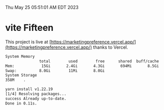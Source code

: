 Thu May 25 05:51:01 AM EDT 2023

# vite Fifteen


This project is live at [https://marketingpreference.vercel.app/](https://marketingpreference.vercel.app/) thanks to Vercel.

```bash
System Memory
               total        used        free      shared  buff/cache   available
Mem:            15Gi       2.4Gi       4.3Gi       694Mi       8.5Gi        11Gi
Swap:          8.0Gi        11Mi       8.0Gi
System Storage
358M	.
```
```bash
yarn install v1.22.19
[1/4] Resolving packages...
success Already up-to-date.
Done in 0.11s.
```
